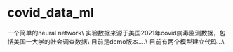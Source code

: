 # covid_data_ml
一个简单的neural network\\ 
实验数据来源于美国2021年covid病毒监测数据，包括美国一大学的社会调查数据\\
目前是demo版本....\\
目前有两个模型建立代码...\\
